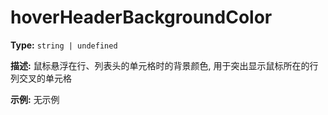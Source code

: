 # hoverHeaderBackgroundColor

**Type:** `string | undefined`

**描述:**
鼠标悬浮在行、列表头的单元格时的背景颜色, 用于突出显示鼠标所在的行列交叉的单元格

**示例:**
无示例

